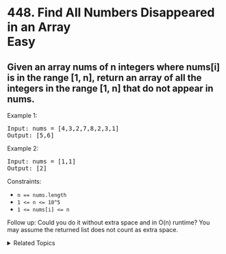 # 448. Find All Numbers Disappeared in an Array<br> Easy

## Given an array nums of n integers where nums[i] is in the range [1, n], return an array of all the integers in the range [1, n] that do not appear in nums.

Example 1:

<pre>
Input: nums = [4,3,2,7,8,2,3,1]
Output: [5,6]
</pre>

Example 2:

<pre>
Input: nums = [1,1]
Output: [2]
</pre>

Constraints:

- `n == nums.length`
- `1 <= n <= 10^5`
- `1 <= nums[i] <= n`

Follow up: Could you do it without extra space and in O(n) runtime? You may assume the returned list does not count as extra space.

<details>

<summary> Related Topics </summary>

-   `Array`
-   `Bucket Sort`

</details>